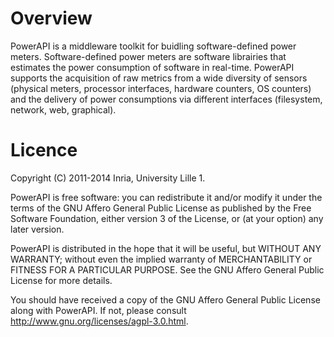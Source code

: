 Overview
========
PowerAPI is a middleware toolkit for buidling software-defined power meters. Software-defined power meters are software librairies that estimates the power consumption of software in real-time. PowerAPI supports the acquisition of raw metrics from a wide diversity of sensors (physical meters, processor interfaces, hardware counters, OS counters) and the delivery of power consumptions via different interfaces (filesystem, network, web, graphical).


Licence
=======
Copyright (C) 2011-2014 Inria, University Lille 1.

PowerAPI is free software: you can redistribute it and/or modify it under the terms of the GNU Affero General Public License as published by the Free Software Foundation, either version 3 of the License, or (at your option) any later version.

PowerAPI is distributed in the hope that it will be useful, but WITHOUT ANY WARRANTY; without even the implied warranty of MERCHANTABILITY or FITNESS FOR A PARTICULAR PURPOSE. See the GNU Affero General Public License for more details.

You should have received a copy of the GNU Affero General Public License along with PowerAPI. If not, please consult http://www.gnu.org/licenses/agpl-3.0.html.
